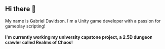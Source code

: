 ## Hi there 👋

My name is Gabriel Davidson. I'm a Unity game developer with a passion for gameplay scripting!

#### I'm currently working my university capstone project, a 2.5D dungeon crawler called **Realms of Chaos**!

<!--
**gabedvdsn/gabedvdsn** is a ✨ _special_ ✨ repository because its `README.md` (this file) appears on your GitHub profile.

Here are some ideas to get you started:

- 🔭 I’m currently working on ...
- 🌱 I’m currently learning ...
- 👯 I’m looking to collaborate on ...
- 🤔 I’m looking for help with ...
- 💬 Ask me about ...
- 📫 How to reach me: ...
- 😄 Pronouns: ...
- ⚡ Fun fact: ...
-->
